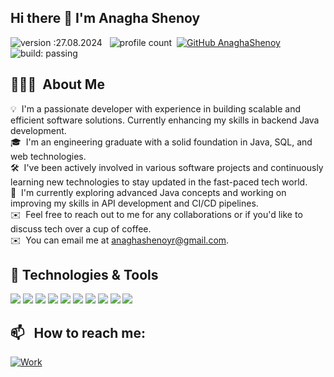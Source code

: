## Hi there 👋 I'm Anagha Shenoy

<!--
**AnaghaShenoy/AnaghaShenoy** is a ✨ _special_ ✨ repository because its `README.md` (this file) appears on your GitHub profile.

Here are some ideas to get you started:

- 🔭 I’m currently working on ...
- 🌱 I’m currently learning ...
- 👯 I’m looking to collaborate on ...
- 🤔 I’m looking for help with ...
- 💬 Ask me about ...
- 📫 How to reach me: ...
- 😄 Pronouns: ...
- ⚡ Fun fact: ...
-->

![version :27.08.2024](https://img.shields.io/badge/version-27.08.2024-informational) &nbsp;
![profile count](https://komarev.com/ghpvc/?username=AnaghaShenoy&color=blue)&nbsp;
[![GitHub AnaghaShenoy](https://img.shields.io/github/followers/AnaghaShenoy?label=follow&style=social)](https://github.com/AnaghaShenoy)&nbsp;
![build: passing](https://img.shields.io/badge/build-passing-success)

## 👨🏻‍💻 &nbsp;About Me

💡 &nbsp;I'm a passionate developer with experience in building scalable and efficient software solutions. Currently enhancing my skills in backend Java development.\
🎓 &nbsp;I'm an engineering graduate with a solid foundation in Java, SQL, and web technologies.\
🛠 &nbsp;I've been actively involved in various software projects and continuously learning new technologies to stay updated in the fast-paced tech world.\
🌱 &nbsp;I'm currently exploring advanced Java concepts and working on improving my skills in API development and CI/CD pipelines.\
✉️ &nbsp;Feel free to reach out to me for any collaborations or if you'd like to discuss tech over a cup of coffee.\
✉️ &nbsp;You can email me at anaghashenoyr@gmail.com.

## 🔧 Technologies & Tools
![](https://img.shields.io/badge/Code-Java-informational?style=flat&logo=java&logoColor=white&color=2bbc8a)
![](https://img.shields.io/badge/Code-SQL-informational?style=flat&logo=postgresql&logoColor=white&color=2bbc8a)
![](https://img.shields.io/badge/Code-JavaScript-informational?style=flat&logo=javascript&logoColor=white&color=2bbc8a)
![](https://img.shields.io/badge/Tools-SpringBoot-informational?style=flat&logo=spring&logoColor=white&color=2bbc8a)
![](https://img.shields.io/badge/Tools-Ansible-informational?style=flat&logo=ansible&logoColor=white&color=2bbc8a)
![](https://img.shields.io/badge/Tools-Git-informational?style=flat&logo=git&logoColor=white&color=2bbc8a)
![](https://img.shields.io/badge/Tools-Docker-informational?style=flat&logo=docker&logoColor=white&color=2bbc8a)
![](https://img.shields.io/badge/Cloud-AWS-informational?style=flat&logo=amazonaws&logoColor=white&color=2bbc8a)
![](https://img.shields.io/badge/Editor-Eclipse-informational?style=flat&logo=eclipseide&logoColor=white&color=2bbc8a)
![](https://img.shields.io/badge/Editor-VSCode-informational?style=flat&logo=visualstudiocode&logoColor=white&color=2bbc8a)

## 📫 &nbsp; How to reach me:
<a href="mailto:anaghashenoyr@gmail.com"><img alt="Work" src="https://img.shields.io/badge/Gmail-D14836?style=flat&logo=gmail&logoColor=white" /></a> &nbsp;
<!--
## If you like what I do
<a href="https://www.buymeacoffee.com/anaghashenoy" target="_blank"><img src="https://cdn.buymeacoffee.com/buttons/v2/default-red.png" alt="Buy Me a Coffee" width="150" ></a>
-->
